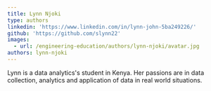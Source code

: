 ```yaml
---
title: Lynn Njoki
type: authors
linkedin: 'https://www.linkedin.com/in/lynn-john-5ba249226/'
github: 'https://github.com/slynn22'
images:
  - url: /engineering-education/authors/lynn-njoki/avatar.jpg
authors: lynn-njoki
---
```

Lynn is a data analytics's student in Kenya. Her passions are in data collection, analytics and application of data in real world situations. 

